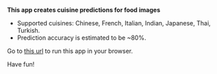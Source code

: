 **This app creates cuisine predictions for food images**

- Supported cuisines: Chinese, French, Italian, Indian, Japanese, Thai, Turkish.
- Prediction accuracy is estimated to be ~80%.


Go to [this url](https://mybinder.org/v2/gh/jongstra/cuisine_detector/main?urlpath=%2Fvoila%2Frender%2Fcuisine_detector_voila_app.ipynb) to run this app in your browser.

Have fun!